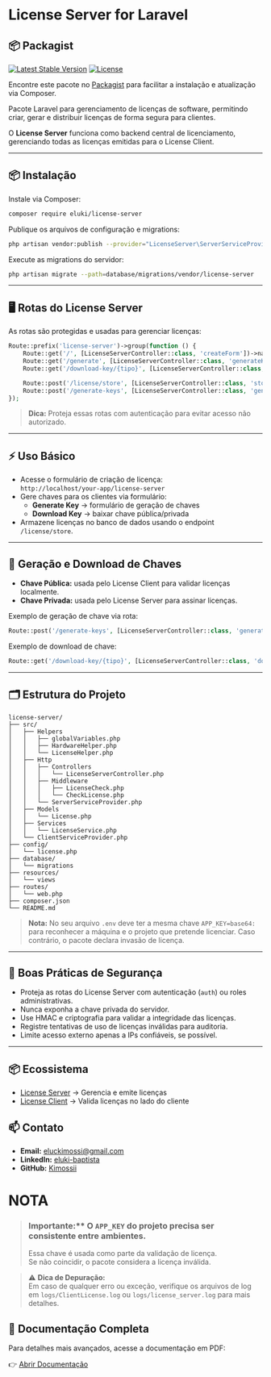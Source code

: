 # License Server for Laravel

## 📦 Packagist

[![Latest Stable Version](https://img.shields.io/packagist/v/eluki/license-server.svg)](https://packagist.org/packages/eluki/license-server)
[![License](https://img.shields.io/badge/license-MIT-blue.svg)](LICENSE)

Encontre este pacote no [Packagist](https://packagist.org/packages/eluki/license-server) para facilitar a instalação e atualização via Composer.


Pacote Laravel para gerenciamento de licenças de software, permitindo criar, gerar e distribuir licenças de forma segura para clientes.

O **License Server** funciona como backend central de licenciamento, gerenciando todas as licenças emitidas para o License Client.

---

## 📦 Instalação

Instale via Composer:

```bash
composer require eluki/license-server
```

Publique os arquivos de configuração e migrations:

```bash
php artisan vendor:publish --provider="LicenseServer\ServerServiceProvider"
```

Execute as migrations do servidor:

```bash
php artisan migrate --path=database/migrations/vendor/license-server
```

---

## 🖥 Rotas do License Server

As rotas são protegidas e usadas para gerenciar licenças:

```php
Route::prefix('license-server')->group(function () {
    Route::get('/', [LicenseServerController::class, 'createForm'])->name('server.create');
    Route::get('/generate', [LicenseServerController::class, 'generateKeyForm'])->name('generate.keys');
    Route::get('/download-key/{tipo}', [LicenseServerController::class, 'downloadKey'])->name('keys.download');

    Route::post('/license/store', [LicenseServerController::class, 'store'])->name('server.store');
    Route::post('/generate-keys', [LicenseServerController::class, 'generateKeys'])->name('keys.generate');
});
```

> **Dica:** Proteja essas rotas com autenticação para evitar acesso não autorizado.

---

## ⚡ Uso Básico

- Acesse o formulário de criação de licença:  
  `http://localhost/your-app/license-server`
- Gere chaves para os clientes via formulário:
  - **Generate Key** → formulário de geração de chaves
  - **Download Key** → baixar chave pública/privada
- Armazene licenças no banco de dados usando o endpoint `/license/store`.

---

## 🔑 Geração e Download de Chaves

- **Chave Pública:** usada pelo License Client para validar licenças localmente.
- **Chave Privada:** usada pelo License Server para assinar licenças.

Exemplo de geração de chave via rota:

```php
Route::post('/generate-keys', [LicenseServerController::class, 'generateKeys'])->name('keys.generate');
```

Exemplo de download de chave:

```php
Route::get('/download-key/{tipo}', [LicenseServerController::class, 'downloadKey'])->name('keys.download');
```

---

## 🗂 Estrutura do Projeto

```
license-server/
├── src/
│   ├── Helpers
│   │   ├── globalVariables.php
│   │   ├── HardwareHelper.php
│   │   └── LicenseHelper.php
│   ├── Http
│   │   ├── Controllers
│   │   │   └── LicenseServerController.php
│   │   ├── Middleware
│   │   │   ├── LicenseCheck.php
│   │   │   └── CheckLicense.php
│   │   └── ServerServiceProvider.php
│   ├── Models
│   │   └── License.php
│   ├── Services
│   │   └── LicenseService.php
│   └── ClientServiceProvider.php
├── config/
│   └── license.php
├── database/
│   └── migrations
├── resources/
│   └── views
├── routes/
│   └── web.php
├── composer.json
└── README.md
```

> **Nota:** No seu arquivo `.env` deve ter a mesma chave `APP_KEY=base64:` para reconhecer a máquina e o projeto que pretende licenciar. Caso contrário, o pacote declara invasão de licença.

---

## 🔐 Boas Práticas de Segurança

- Proteja as rotas do License Server com autenticação (`auth`) ou roles administrativas.
- Nunca exponha a chave privada do servidor.
- Use HMAC e criptografia para validar a integridade das licenças.
- Registre tentativas de uso de licenças inválidas para auditoria.
- Limite acesso externo apenas a IPs confiáveis, se possível.

---

## 📦 Ecossistema
- [License Server](https://github.com/Kimossii/license-server) → Gerencia e emite licenças  
- [License Client](https://github.com/Kimossii/license-client) → Valida licenças no lado do cliente


## 📫 Contato

- **Email:** eluckimossi@gmail.com  
- **LinkedIn:** [eluki-baptista](https://www.linkedin.com/in/eluki-baptista/)  
- **GitHub:** [Kimossii](https://github.com/Kimossii)



# NOTA
> ### Importante:** O `APP_KEY` do projeto precisa ser consistente entre ambientes.  
> Essa chave é usada como parte da validação de licença.  
> Se não coincidir, o pacote considera a licença inválida.


> ⚠️ **Dica de Depuração:**  
> Em caso de qualquer erro ou exceção, verifique os arquivos de log em `logs/ClientLicense.log` ou `logs/license_server.log` para mais detalhes.


## 📖 Documentação Completa
Para detalhes mais avançados, acesse a documentação em PDF:

👉 [Abrir Documentação ](https://drive.google.com/file/d/SEU_ID_DO_ARQUIVO/view?usp=sharing)
























